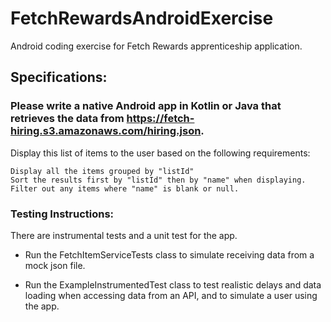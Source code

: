 # FetchRewardsAndroidExercise
Android coding exercise for Fetch Rewards apprenticeship application.

## Specifications: 
### Please write a native Android app in Kotlin or Java that retrieves the data from https://fetch-hiring.s3.amazonaws.com/hiring.json.
Display this list of items to the user based on the following requirements:

    Display all the items grouped by "listId"
    Sort the results first by "listId" then by "name" when displaying.
    Filter out any items where "name" is blank or null.

### Testing Instructions:
There are instrumental tests and a unit test for the app.

* Run the FetchItemServiceTests class to simulate receiving data from a mock json file.

* Run the ExampleInstrumentedTest class to test realistic delays and data loading when accessing data from an API, and to simulate a user using the app.


